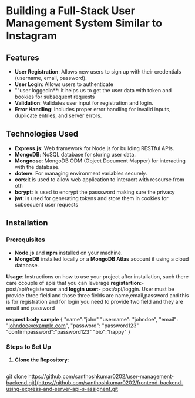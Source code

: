 # Building a Full-Stack User Management System Similar to Instagram




## Features
- **User Registration**: Allows new users to sign up with their credentials (username, email, password).
- **User Login**: Allows users to authenticate
- ""user loggedin**: it helps us to get the user data with token and bookies for subsequent requests
- **Validation**: Validates user input for registration and login.
- **Error Handling**: Includes proper error handling for invalid inputs, duplicate entries, and server errors.

## Technologies Used
- **Express.js**: Web framework for Node.js for building RESTful APIs.
- **MongoDB**: NoSQL database for storing user data.
- **Mongoose**: MongoDB ODM (Object Document Mapper) for interacting with the database.
- **dotenv**: For managing environment variables securely.
- **cors**:it is used to allow  web application to interacrt with resourse from oth
- **bcrypt**: is used to encrypt the passsword making sure the privacy
- **jwt**: is used for generating tokens and store them in cookies for subsequent user requests

## Installation

### Prerequisites
- **Node.js** and **npm** installed on your machine.
- **MongoDB** installed locally or a **MongoDB Atlas** account if using a cloud database.
  
**Usage**: Instructions on how to use your project after installation, such there care ccouple of apis that you can leverage **registartion**:-post/api/registeruser and **loggin user**:- post/api/loggin. User must be provide three field and those three fields are name,email,password and this is for registration and for login you need to provide two field and they are email and password
 
 **request body sample**
 {
 "name":"john"
  "username": "johndoe",
  "email": "johndoe@example.com",
  "password": "password123"
  "confirmpassword":"password123"
  "bio":"happy"
}

### Steps to Set Up

1. **Clone the Repository**:
   ```bash
git clone https://github.com/santhoshkumar0202/user-management-backend.git](https://github.com/santhoshkumar0202/frontend-backend-using-express-and-server-api-s-assignent.git
